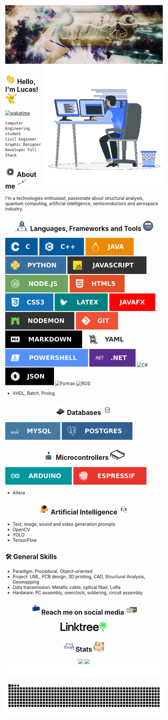 <div align="center">
    <img src="https://raw.githubusercontent.com/iLukSbr/iLukSbr/3497cdfc3756659f6de128ed5f775f4f0cff0e92/iluks_banner.png"/>
</div>

<img src="https://raw.githubusercontent.com/iLukSbr/iLukSbr/4f43a1821f2971ed687a2d05f5a1effc9379653a/gifs/coding.gif" min-height="809px" max-height="380px" height="380px" align="right" alt="Computer">

## <img src="https://raw.githubusercontent.com/iLukSbr/iLukSbr/babf9ce797201af76b8f00809bed4dcbee29f8ce/gifs/hand_waving.gif" min-height="32px" max-height="32px" height="32px"> Hello, I'm Lucas! <img src="https://raw.githubusercontent.com/iLukSbr/iLukSbr/4f43a1821f2971ed687a2d05f5a1effc9379653a/gifs/waving_pikachu.gif" min-height="32px" max-height="32px" height="32px">
[![wakatime](https://wakatime.com/badge/user/e35b3c3d-90ff-4abd-8711-b10c4630c8f8.svg)](https://wakatime.com/@e35b3c3d-90ff-4abd-8711-b10c4630c8f8)

`Computer Engineering student`
<br>
`Civil Engineer`
<br>
`Graphic Designer`
<br>
`Developer Full Stack`
<br>

## <img src="https://raw.githubusercontent.com/iLukSbr/iLukSbr/f34049122dbbfec8fa968dd0b0b04ef8b39c5750/gifs/chip.gif" min-height="32px" max-height="32px" height="32px"> About me <img src="https://raw.githubusercontent.com/iLukSbr/iLukSbr/17698ae2a041350fb37790aab5f71668dd3aee74/gifs/satellite.gif" min-height="32px" max-height="32px" height="32px">
I'm a technologies enthusiast, passionate about structural analysis, quantum computing, artificial intelligence, semiconductors and aerospace industry.

<h2 align="center">
    <img src="https://raw.githubusercontent.com/iLukSbr/iLukSbr/f34049122dbbfec8fa968dd0b0b04ef8b39c5750/gifs/developer.gif" min-height="32px" max-height="32px" height="32px"> Languages, Frameworks and Tools <img src="https://raw.githubusercontent.com/iLukSbr/iLukSbr/7a83dd8a4a22183813cf3775a166be4811e584c9/gifs/terminal.gif" min-height="32px" max-height="32px" height="32px">
</h2>

![C](https://raw.githubusercontent.com/iLukSbr/iLukSbr/d7e1d4692899c1b0e8c79ba187acc6732da27a8d/badges/c.svg)
![C++](https://raw.githubusercontent.com/iLukSbr/iLukSbr/d7e1d4692899c1b0e8c79ba187acc6732da27a8d/badges/cpp.svg)
![Java](https://raw.githubusercontent.com/iLukSbr/iLukSbr/d7e1d4692899c1b0e8c79ba187acc6732da27a8d/badges/java.svg)
![Python](https://raw.githubusercontent.com/iLukSbr/iLukSbr/d7e1d4692899c1b0e8c79ba187acc6732da27a8d/badges/python.svg)
![JavaScript](https://raw.githubusercontent.com/iLukSbr/iLukSbr/d7e1d4692899c1b0e8c79ba187acc6732da27a8d/badges/javascript.svg)
![NodeJS](https://raw.githubusercontent.com/iLukSbr/iLukSbr/d7e1d4692899c1b0e8c79ba187acc6732da27a8d/badges/nodejs.svg)
![HTML5](https://raw.githubusercontent.com/iLukSbr/iLukSbr/d7e1d4692899c1b0e8c79ba187acc6732da27a8d/badges/html5.svg)
![CSS3](https://raw.githubusercontent.com/iLukSbr/iLukSbr/d7e1d4692899c1b0e8c79ba187acc6732da27a8d/badges/css3.svg)
![LaTeX](https://raw.githubusercontent.com/iLukSbr/iLukSbr/d7e1d4692899c1b0e8c79ba187acc6732da27a8d/badges/latex.svg)
![JavaFX](https://raw.githubusercontent.com/iLukSbr/iLukSbr/d7e1d4692899c1b0e8c79ba187acc6732da27a8d/badges/javafx.svg)
![Nodemon](https://raw.githubusercontent.com/iLukSbr/iLukSbr/d7e1d4692899c1b0e8c79ba187acc6732da27a8d/badges/nodemon.svg)
![Git](https://raw.githubusercontent.com/iLukSbr/iLukSbr/d7e1d4692899c1b0e8c79ba187acc6732da27a8d/badges/git.svg)
![Markdown](https://raw.githubusercontent.com/iLukSbr/iLukSbr/d7e1d4692899c1b0e8c79ba187acc6732da27a8d/badges/markdown.svg)
![YAML](https://raw.githubusercontent.com/iLukSbr/iLukSbr/d7e1d4692899c1b0e8c79ba187acc6732da27a8d/badges/yaml.svg)
![PowerShell](https://raw.githubusercontent.com/iLukSbr/iLukSbr/d7e1d4692899c1b0e8c79ba187acc6732da27a8d/badges/powershell.svg)
![.NET](https://raw.githubusercontent.com/iLukSbr/iLukSbr/d7e1d4692899c1b0e8c79ba187acc6732da27a8d/badges/net.svg)
![C#](https://img.shields.io/badge/c%23-%23239120.svg?style=for-the-badge&logo=csharp&logoColor=white)
![JSON](https://raw.githubusercontent.com/iLukSbr/iLukSbr/089d42064521e7bab618c669ac6c88597e443cdf/badges/json.svg)
![Fortran](https://img.shields.io/badge/Fortran-%23734F96.svg?style=for-the-badge&logo=fortran&logoColor=white)
![ROS](https://img.shields.io/badge/ros-%230A0FF9.svg?style=for-the-badge&logo=ros&logoColor=white)

- VHDL, Batch, Prolog

<h2 align="center">
    <img src="https://raw.githubusercontent.com/iLukSbr/iLukSbr/a1fe2dab28aec08cb754c46c1a69141c5e496d9b/gifs/datacenter.gif" min-height="32px" max-height="32px" height="32px"> Databases <img src="https://raw.githubusercontent.com/iLukSbr/iLukSbr/fcd802185b8185e36698f2b1ebff3a22588484e2/gifs/database.gif" min-height="32px" max-height="32px" height="32px">
</h2>

![MySQL](https://raw.githubusercontent.com/iLukSbr/iLukSbr/d7e1d4692899c1b0e8c79ba187acc6732da27a8d/badges/mysql.svg)
![PostgreSQL](https://raw.githubusercontent.com/iLukSbr/iLukSbr/d7e1d4692899c1b0e8c79ba187acc6732da27a8d/badges/postgres.svg)

<h2 align="center">
    <img src="https://raw.githubusercontent.com/iLukSbr/iLukSbr/6ddfbd6da1543e62bbfbbfafba8432aaad6ae485/gifs/arduino.gif" min-height="32px" max-height="32px" height="32px"> Microcontrollers <img src="https://raw.githubusercontent.com/iLukSbr/iLukSbr/6ddfbd6da1543e62bbfbbfafba8432aaad6ae485/gifs/microprocessor.gif" min-height="32px" max-height="32px" height="32px">
</h2>

![Arduino](https://raw.githubusercontent.com/iLukSbr/iLukSbr/d7e1d4692899c1b0e8c79ba187acc6732da27a8d/badges/arduino.svg)
![Espressif](https://raw.githubusercontent.com/iLukSbr/iLukSbr/089d42064521e7bab618c669ac6c88597e443cdf/badges/espressif.svg)

- Altera

<h2 align="center">
    <img src="https://raw.githubusercontent.com/iLukSbr/iLukSbr/532a8b16d92dac073d7208e8ceeada2f4de587b0/gifs/robot.gif" min-height="32px" max-height="32px" height="32px"> Artificial Intelligence <img src="https://raw.githubusercontent.com/iLukSbr/iLukSbr/532a8b16d92dac073d7208e8ceeada2f4de587b0/gifs/neuron.webp" min-height="32px" max-height="32px" height="32px">
</h2>

- Text, image, sound and video generation prompts
- OpenCV
- YOLO
- TensorFlow

## 🛠 General Skills
- Paradigm: Procedural, Object-oriented
- Project: UML, PCB design, 3D printing, CAD, Structural Analysis, Geomapping
- Data transmission: Metallic cable, optical fiber, LoRa
- Hardware: PC assembly, overclock, soldering, circuit assembly

<h2 align="center">
    <img src="https://raw.githubusercontent.com/iLukSbr/iLukSbr/9c01fe900eb87aeb8b35ea52d6544597d072a3f2/gifs/letterbox.gif" min-height="32px" max-height="32px" height="32px"> Reach me on social media <img src="https://raw.githubusercontent.com/iLukSbr/iLukSbr/5ab1e723c93a62106393a56b0d5c9f5c7c189a5b/gifs/message.gif" min-height="32px" max-height="32px" height="32px">
</h2>
<div align="center">
    <a href="https://linktr.ee/iLukS">
        <img src="https://raw.githubusercontent.com/iLukSbr/iLukSbr/321f345b7eadc9308f5667d154d33ef6cf64815e/static_pictures/linktree.png" alt="Linktree" min-height="32px" max-height="32px" height="32px">
    </a>
</div>

<h2 align="center">
    <img src="https://raw.githubusercontent.com/iLukSbr/iLukSbr/371961c0f5e73c2e46f407ec9abdcf8190eebd5d/gifs/tap_cat.gif" min-height="32px" max-height="32px" height="32px"> Stats <img src="https://raw.githubusercontent.com/iLukSbr/iLukSbr/ebe86c64da3db1df98b24577caf7f24d04ba550a/gifs/hyperkitty.gif" min-height="32px" max-height="32px" height="32px">
</h2>
<div align="center">
    <img height="190em" src="https://iluksbr-readme-stats.vercel.app/api?username=iLukSbr&show_icons=true&theme=ocean_dark&count_private=true&hide_border=true"/>
    <img height="190em" src="https://iluksbr-readme-stats.vercel.app/api/top-langs/?username=iLukSbr&layout=compact&langs_count=6&theme=ocean_dark&hide_border=true"/>
    <br>
    <img src="https://raw.githubusercontent.com/iLukSbr/iLukSbr/321f345b7eadc9308f5667d154d33ef6cf64815e/gifs/waveline.svg">
</div>

![snake animation](https://raw.githubusercontent.com/iLukSbr/iLukSbr/output/github-snake.svg)

<!--
**iLukSbr/iLukSbr** is a ✨ _special_ ✨ repository because its `README.md` (this file) appears on your GitHub profile.

Here are some ideas to get you started:

- 🔭 I’m currently working on ...
- 🌱 I’m currently learning ...
- 👯 I’m looking to collaborate on ...
- 🤔 I’m looking for help with ...
- 💬 Ask me about ...
- 📫 How to reach me: ...
- 😄 Pronouns: ...
- ⚡ Fun fact: ...
-->
